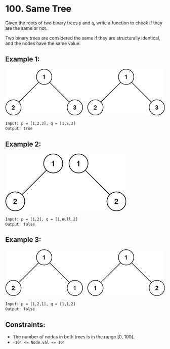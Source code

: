 # 100. Same Tree   
Given the roots of two binary trees `p` and `q`, write a function to check if they are the same or not.

Two binary trees are considered the same if they are structurally identical, and the nodes have the same value.

## Example 1:
![Example 1 img](res/ex1.jpg)
```
Input: p = [1,2,3], q = [1,2,3]
Output: true
```

## Example 2:
![Example 1 img](res/ex2.jpg)

```
Input: p = [1,2], q = [1,null,2]
Output: false
```

## Example 3:
![Example 1 img](res/ex3.jpg)
```
Input: p = [1,2,1], q = [1,1,2]
Output: false
```

## Constraints:

* The number of nodes in both trees is in the range [0, 100].
* `-10⁴ <= Node.val <= 10⁴`

